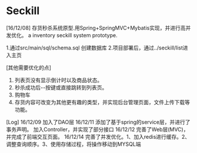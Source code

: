 # Seckill
[16/12/08] 
存货秒杀系统原型.用Spring+SpringMVC+Mybatis实现，并进行高并发优化。
a inventory seckill system prototype.

1.通过src/main/sql/schema.sql 创建数据库
2.项目部署后，通过../seckill/list进入主页


[其他需要优化的点]
1. 列表页没有显示倒计时以及商品状态。
2. 秒杀成功后--按键或直接跳转到列表页。
3. 购物车
4. 存货内容可改变为其他更有趣的类型，并实现后台管理页面，文件上传下载等功能。


[Log]
16/12/09   加入了DAO层
16/12/11   添加了基于spring的service层，并进行了事务声明。
           加入Controller，并实现了部分接口
16/12/12   完善了Web层(MVC)，并完成了前端交互页面。
16/12/14  完善了并发优化。1、加入redis进行缓存。2、调整查询顺序。3、使用存储过程，将操作移动到MYSQL端



